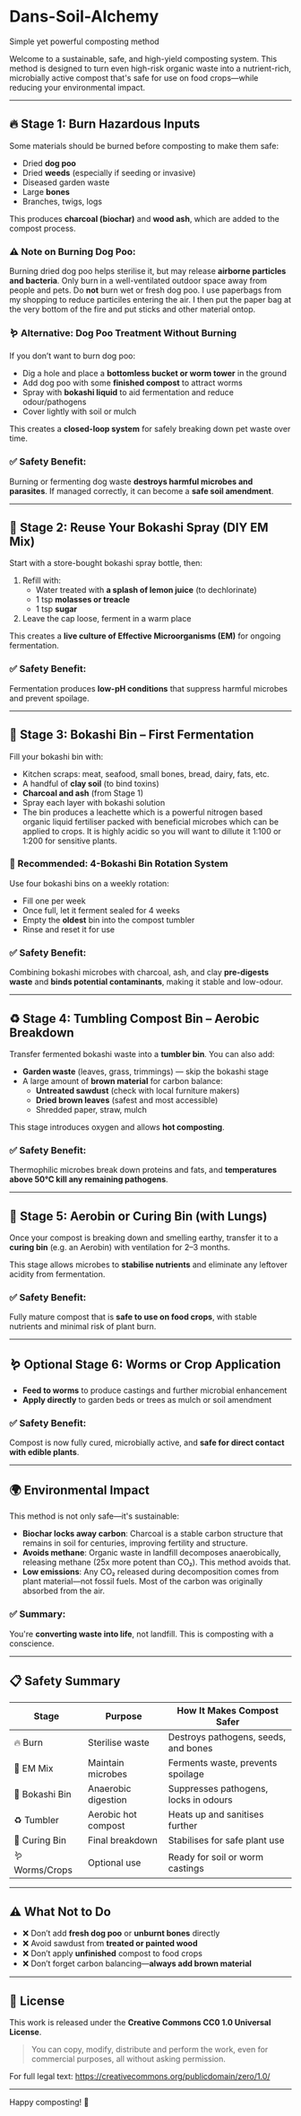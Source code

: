 # Dans-Soil-Alchemy
Simple yet powerful composting method

Welcome to a sustainable, safe, and high-yield composting system. This method is designed to turn even high-risk organic waste into a nutrient-rich, microbially active compost that's safe for use on food crops—while reducing your environmental impact.

---

## 🔥 Stage 1: Burn Hazardous Inputs

Some materials should be burned before composting to make them safe:

- Dried **dog poo**
- Dried **weeds** (especially if seeding or invasive)
- Diseased garden waste
- Large **bones**
- Branches, twigs, logs

This produces **charcoal (biochar)** and **wood ash**, which are added to the compost process.

### ⚠️ Note on Burning Dog Poo:
Burning dried dog poo helps sterilise it, but may release **airborne particles and bacteria**. Only burn in a well-ventilated outdoor space away from people and pets. Do **not** burn wet or fresh dog poo. I use paperbags from my shopping to reduce particiles entering the air. I then put the paper bag at the very bottom of the fire and put sticks and other material ontop.

### 🪱 Alternative: Dog Poo Treatment Without Burning
If you don’t want to burn dog poo:
- Dig a hole and place a **bottomless bucket or worm tower** in the ground
- Add dog poo with some **finished compost** to attract worms
- Spray with **bokashi liquid** to aid fermentation and reduce odour/pathogens
- Cover lightly with soil or mulch

This creates a **closed-loop system** for safely breaking down pet waste over time.

### ✅ Safety Benefit:
Burning or fermenting dog waste **destroys harmful microbes and parasites**. If managed correctly, it can become a **safe soil amendment**.

---

## 🧴 Stage 2: Reuse Your Bokashi Spray (DIY EM Mix)

Start with a store-bought bokashi spray bottle, then:

1. Refill with:
   - Water treated with **a splash of lemon juice** (to dechlorinate)
   - 1 tsp **molasses or treacle**
   - 1 tsp **sugar**
2. Leave the cap loose, ferment in a warm place

This creates a **live culture of Effective Microorganisms (EM)** for ongoing fermentation.

### ✅ Safety Benefit:
Fermentation produces **low-pH conditions** that suppress harmful microbes and prevent spoilage.

---

## 🍖 Stage 3: Bokashi Bin – First Fermentation

Fill your bokashi bin with:

- Kitchen scraps: meat, seafood, small bones, bread, dairy, fats, etc.
- A handful of **clay soil** (to bind toxins)
- **Charcoal and ash** (from Stage 1)
- Spray each layer with bokashi solution
- The bin produces a leachette which is a powerful nitrogen based organic liquid fertiliser packed with beneficial microbes which can be applied to crops. It is highly acidic so you will want to dillute it 1:100 or 1:200 for sensitive plants.

### 🔄 Recommended: 4-Bokashi Bin Rotation System

Use four bokashi bins on a weekly rotation:
- Fill one per week
- Once full, let it ferment sealed for 4 weeks
- Empty the **oldest** bin into the compost tumbler
- Rinse and reset it for use

### ✅ Safety Benefit:
Combining bokashi microbes with charcoal, ash, and clay **pre-digests waste** and **binds potential contaminants**, making it stable and low-odour.

---

## ♻️ Stage 4: Tumbling Compost Bin – Aerobic Breakdown

Transfer fermented bokashi waste into a **tumbler bin**. You can also add:

- **Garden waste** (leaves, grass, trimmings) — skip the bokashi stage
- A large amount of **brown material** for carbon balance:
  - **Untreated sawdust** (check with local furniture makers)
  - **Dried brown leaves** (safest and most accessible)
  - Shredded paper, straw, mulch

This stage introduces oxygen and allows **hot composting**.

### ✅ Safety Benefit:
Thermophilic microbes break down proteins and fats, and **temperatures above 50°C kill any remaining pathogens**.

---

## 🌿 Stage 5: Aerobin or Curing Bin (with Lungs)

Once your compost is breaking down and smelling earthy, transfer it to a **curing bin** (e.g. an Aerobin) with ventilation for 2–3 months.

This stage allows microbes to **stabilise nutrients** and eliminate any leftover acidity from fermentation.

### ✅ Safety Benefit:
Fully mature compost that is **safe to use on food crops**, with stable nutrients and minimal risk of plant burn.

---

## 🪱 Optional Stage 6: Worms or Crop Application

- **Feed to worms** to produce castings and further microbial enhancement  
- **Apply directly** to garden beds or trees as mulch or soil amendment

### ✅ Safety Benefit:
Compost is now fully cured, microbially active, and **safe for direct contact with edible plants**.

---

## 🌍 Environmental Impact

This method is not only safe—it's sustainable:

- **Biochar locks away carbon**: Charcoal is a stable carbon structure that remains in soil for centuries, improving fertility and structure.
- **Avoids methane**: Organic waste in landfill decomposes anaerobically, releasing methane (25x more potent than CO₂). This method avoids that.
- **Low emissions**: Any CO₂ released during decomposition comes from plant material—not fossil fuels. Most of the carbon was originally absorbed from the air.

### ✅ Summary:
You're **converting waste into life**, not landfill. This is composting with a conscience.

---

## 📋 Safety Summary

| Stage | Purpose | How It Makes Compost Safer |
|-------|---------|----------------------------|
| 🔥 Burn | Sterilise waste | Destroys pathogens, seeds, and bones |
| 🧴 EM Mix | Maintain microbes | Ferments waste, prevents spoilage |
| 🍖 Bokashi Bin | Anaerobic digestion | Suppresses pathogens, locks in odours |
| ♻️ Tumbler | Aerobic hot compost | Heats up and sanitises further |
| 🌿 Curing Bin | Final breakdown | Stabilises for safe plant use |
| 🪱 Worms/Crops | Optional use | Ready for soil or worm castings |

---

## ⚠️ What Not to Do

- ❌ Don’t add **fresh dog poo** or **unburnt bones** directly
- ❌ Avoid sawdust from **treated or painted wood**
- ❌ Don’t apply **unfinished** compost to food crops
- ❌ Don’t forget carbon balancing—**always add brown material**

---

## 💬 License

This work is released under the **Creative Commons CC0 1.0 Universal License**.

> You can copy, modify, distribute and perform the work, even for commercial purposes, all without asking permission.

For full legal text: https://creativecommons.org/publicdomain/zero/1.0/

---

Happy composting! 🌾
